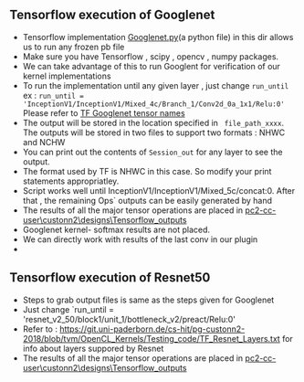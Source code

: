 ## Tensorflow execution of Googlenet 
- Tensorflow implementation [Googlenet.py](https://git.uni-paderborn.de/cs-hit/pg-custonn2-2018/blob/tvm/OpenCL_Kernels/Testing_code/googlenet.py)(a python file) in this dir allows us to run any frozen pb file
- Make sure you have Tensorflow , scipy , opencv , numpy packages. 
- We can take advantage of this to run Googlent for verification of our kernel implementations
- To run the implementation until any given layer , just change `run_until` ex : `run_until = 'InceptionV1/InceptionV1/Mixed_4c/Branch_1/Conv2d_0a_1x1/Relu:0'`  
   Please refer to [TF Googlenet tensor names](https://git.uni-paderborn.de/cs-hit/pg-custonn2-2018/blob/tvm/OpenCL_Kernels/Testing_code/TF_Googlenet_Layers.txt) 
- The output will be stored in  the location specified in ` file_path_xxxx`. The outputs will be stored in two files to support two formats : NHWC and NCHW
- You can print out the contents of `Session_out` for any layer to see the output.
- The format used by TF is NHWC in this case. So modify your print statements appropriatley.
- Script works well until InceptionV1/InceptionV1/Mixed_5c/concat:0. After that , the remaining Ops` outputs can be easily generated by hand
- The results of all the major tensor operations are placed in [pc2-cc-user\custonn2\designs\Tensorflow_outputs](\\fs-cifs.uni-paderborn.de\upb\scratch\departments\pc2\groups\pc2-cc-user\custonn2\designs\Tensorflow_outputs)
- Googlenet kernel- softmax results are not placed.
- We can directly work with results of the last conv in our plugin 
- 


## Tensorflow execution of Resnet50
- Steps to grab output files is same as the steps given for Googlenet  
- Just change  `run_until = 'resnet_v2_50/block1/unit_1/bottleneck_v2/preact/Relu:0'
- Refer to : https://git.uni-paderborn.de/cs-hit/pg-custonn2-2018/blob/tvm/OpenCL_Kernels/Testing_code/TF_Resnet_Layers.txt for info about layers suppored by Resnet
- The results of all the major tensor operations are placed in [pc2-cc-user\custonn2\designs\Tensorflow_outputs](\\fs-cifs.uni-paderborn.de\upb\scratch\departments\pc2\groups\pc2-cc-user\custonn2\designs\Tensorflow_outputs)